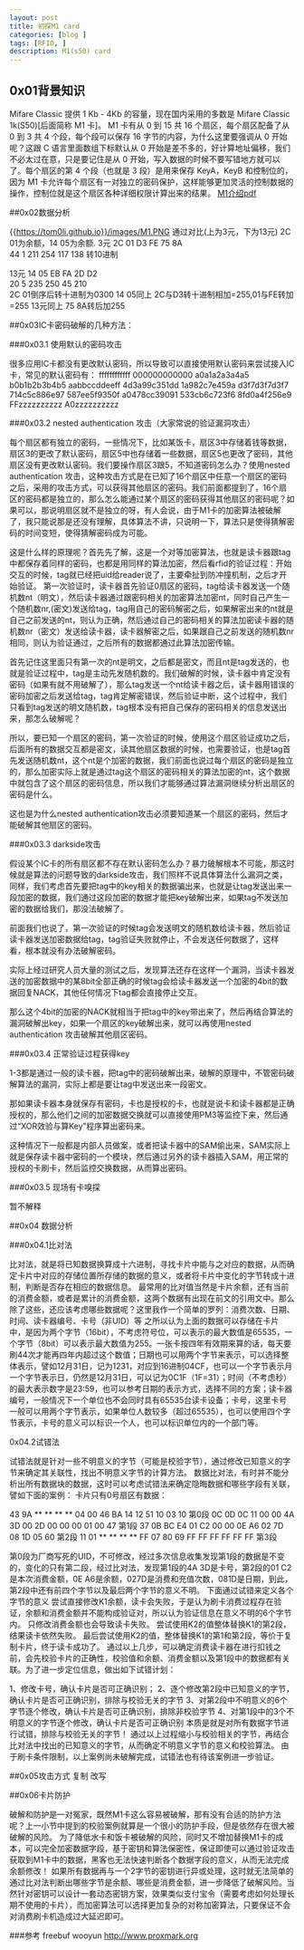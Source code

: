 ```yaml
---
layout: post
title: 初探M1 card
categories: [blog ]
tags: [RFID, ]
description: M1(s50) card
---
```

## 0x01背景知识
Mifare Classic 提供 1 Kb - 4Kb 的容量，现在国内采用的多数是 Mifare Classic 1k(S50)[后面简称 M1 卡]。
M1 卡有从 0 到 15 共 16 个扇区，每个扇区配备了从 0 到 3 共 4 个段，每个段可以保存 16 字节的内容，为什么这里要强调从 0 开始呢？这跟 C 语言里面数组下标默认从 0 开始是差不多的，好计算地址偏移，我们不必太过在意，只是要记住是从 0 开始，写入数据的时候不要写错地方就可以了。每个扇区的第 4 个段（也就是 3 段）是用来保存 KeyA，KeyB 和控制位的，因为 M1 卡允许每个扇区有一对独立的密码保护，这样能够更加灵活的控制数据的操作，控制位就是这个扇区各种详细权限计算出来的结果。
[M1介绍pdf](https://github.com/tom0li/tom0li.github.io/blob/master/Mifare1技术说明.pdf)

##0x02数据分析

{{https://tom0li.github.io}}/images/M1.PNG
通过对比(上为3元，下为13元)
2C 01为余额，14 05为余额.
3元
2C 01 D3 FE     75   8A  
44  1 211 254   117  138 转10进制

13元
14 05 EB FA     2D  D2    
20  5 235 250   45  210  
2C 01倒序后转十进制为0300
14 05同上
2C与D3转十进制相加=255,01与FE转加=255
13元同上
75 8A转后加255

##0x03IC卡密码破解的几种方法：

###0x03.1 使用默认的密码攻击

很多应用IC卡都没有更改默认密码，所以导致可以直接使用默认密码来尝试接入IC卡，常见的默认密码有：
ffffffffffff
000000000000
a0a1a2a3a4a5
b0b1b2b3b4b5
aabbccddeeff
4d3a99c351dd
1a982c7e459a
d3f7d3f7d3f7
714c5c886e97
587ee5f9350f
a0478cc39091
533cb6c723f6
8fd0a4f256e9
FFzzzzzzzzzz
A0zzzzzzzzzz

###0x03.2 nested authentication 攻击（大家常说的验证漏洞攻击）

每个扇区都有独立的密码，一些情况下，比如某饭卡，扇区3中存储着钱等数据，扇区3的更改了默认密码，扇区5中也存储着一些数据，扇区5也更改了密码，其他扇区没有更改默认密码。我们要操作扇区3跟5，不知道密码怎么办？使用nested authentication 攻击，这种攻击方式是在已知了16个扇区中任意一个扇区的密码之后，采用的攻击方式，可以获得其他扇区的密码。我们前面都提到了，16个扇区的密码都是独立的，那么怎么能通过某个扇区的密码获得其他扇区的密码呢？如果可以，那说明扇区就不是独立的呀，有人会说，由于M1卡的加密算法被破解了，我只能说那是还没有理解，具体算法不讲，只说明一下，算法只是使得猜解密码的时间变短，使得猜解密码成为可能。

这是什么样的原理呢？首先先了解，这是一个对等加密算法，也就是读卡器跟tag中都保存着同样的密码，也都是用同样的算法加密，然后看rfid的验证过程：开始交互的时候，tag就已经把uid给reader说了，主要牵扯到防冲撞机制，之后才开始验证。
第一次验证时，读卡器首先验证0扇区的密码，tag给读卡器发送一个随机数nt（明文），然后读卡器通过跟密码相关的加密算法加密nt，同时自己产生一个随机数nr,(密文)发送给tag，tag用自己的密码解密之后，如果解密出来的nt就是自己之前发送的nt，则认为正确，然后通过自己的密码相关的算法加密读卡器的随机数nr（密文）发送给读卡器，读卡器解密之后，如果跟自己之前发送的随机数nr相同，则认为验证通过，之后所有的数据都通过此算法加密传输。


首先记住这里面只有第一次的nt是明文，之后都是密文，而且nt是tag发送的，也就是验证过程中，tag是主动先发随机数的。我们破解的时候，读卡器中肯定没有密码（如果有就不用破解了），那么tag发送一个nt给读卡器之后，读卡器用错误的密码加密之后发送给tag，tag肯定解密错误，然后验证中断，这个过程中，我们只看到tag发送的明文随机数，tag根本没有把自己保存的密码相关的信息发送出来，那怎么破解呢？


所以，要已知一个扇区的密码，第一次验证的时候，使用这个扇区验证成功之后，后面所有的数据交互都是密文，读其他扇区数据的时候，也需要验证，也是tag首先发送随机数nt，这个nt是个加密的数据，我们前面也说过每个扇区的密码是独立的，那么加密实际上就是通过tag这个扇区的密码相关的算法加密的nt，这个数据中就包含了这个扇区的密码信息，所以我们才能够通过算法漏洞继续分析出扇区的密码是什么。


这也是为什么nested authentication攻击必须要知道某一个扇区的密码，然后才能破解其他扇区的密码。

###0x03.3  darkside攻击

假设某个IC卡的所有扇区都不存在默认密码怎么办？暴力破解根本不可能，那这时候就是算法的问题导致的darkside攻击，我们照样不说具体算法什么漏洞之类，同样，我们考虑首先要把tag中的key相关的数据骗出来，也就是让tag发送出来一段加密的数据，我们通过这段加密的数据才能把key破解出来，如果tag不发送加密的数据给我们，那没法破解了。


前面我们也说了，第一次验证的时候tag会发送明文的随机数给读卡器，然后验证读卡器发送加密数据给tag，tag验证失败就停止，不会发送任何数据了，这样看，根本就没有办法破解密码。


实际上经过研究人员大量的测试之后，发现算法还存在这样一个漏洞，当读卡器发送的加密数据中的某8bit全部正确的时候tag会给读卡器发送一个加密的4bit的数据回复NACK，其他任何情况下tag都会直接停止交互。


那么这个4bit的加密的NACK就相当于把tag中的key带出来了，然后再结合算法的漏洞破解出key，如果一个扇区的key破解出来，就可以再使用nested authentication 攻击破解其他扇区密码。

###0x03.4 正常验证过程获得key

1-3都是通过一般的读卡器，把tag中的密码破解出来，破解的原理中，不管密码破解算法的漏洞，实际上都是要让tag中发送出来一段密文。


那如果读卡器本身就保存有密码，卡也是授权的卡，也就是说卡和读卡器都是正确授权的，那么他们之间的加密数据交换就可以直接使用PM3等监控下来，然后通过“XOR效验与算Key”程序算出密码来。


这种情况下一般都是内部人员做案，或者把读卡器中的SAM偷出来，SAM实际上就是保存读卡器中密码的一个模块，然后通过另外的读卡器插入SAM，用正常的授权的卡刷卡，然后监控交换数据，从而算出密码。

###0x03.5 现场有卡嗅探

暂不解释

##0x04 数据分析

###0x04.1比对法

比对法，就是将已知数据换算成十六进制，寻找卡片中能与之对应的数据，从而确定卡片中对应的存储位置所存储的数据的意义，或者将卡片中变化的字节转成十进制，判断是否存在相应的数据信息。 最常用的比对值当然是卡片余额，还有当前的消费金额，或者是累计的消费金额，这两个数据有出现在前文的引用文中。那么除了这些，还应该考虑哪些数据呢？这里我作一个简单的罗列：消费次数、日期、时间、读卡器编号、卡号（非UID）等 之所以认为上面的数据可以存储在卡片中，是因为两个字节（16bit），不考虑符号位，可以表示的最大数值是65535，一个字节（8bit）可以表示最大数值为255。一张卡按四年有效期来算的话，每天要刷44次才能再四年内超过这个数值；日期也可以用两个字节来表示，可以选择整体表示，譬如12月31日，记为1231，对应到16进制04CF，也可以一个字节表示月一个字节表示日，仍然是12月31日，可以记为0C1F（1F=31）；时间（不考虑秒）的最大表示数字是23:59，也可以参考日期的表示方式，选择不同的方案；读卡器编号，一般情况下一个单位也不会同时具有65535台读卡设备；卡号，这里卡号一般可以用两个字节表示，如果单位人数较多（超过65535），也可以使用四个字节表示，卡号的意义可以标识一个人，也可以标识单位内的一个部门等。


0x04.2试错法

试错法就是针对一些不明意义的字节（可能是校验字节），通过修改已知意义的字节来确定其关联性，找出不明意义字节的计算方法。 数据比对法，有时并不能分析出所有数据块的数据，这时可以考虑试错法来确定隐晦数据和哪些字段有关联，譬如下面的案例： 卡片只有0号扇区有数据：

43 9A ** ** ** ** 04 00 46 BA 14 12 51 10 03 10             第0段
0C 0D 0C 11 00 00 4A 3D 00 2D 00 00 00 01 00 47             第1段
37 0B BC E4 01 C2 00 00 0E A6 02 7D 08 1D 05 60             第2段
11 01 ** ** ** ** FF 07 80 69 FF FF FF FF FF FF             第3段

第0段为厂商写死的UID，不可修改，经过多次信息收集发现第1段的数据是不变的，变化的只有第二段，经过比对法，发现第1段的4A 3D是卡号，第2段的01 C2是本次消费金额，0E A6是余额，027D是消费和充值次数，081D是日期，到此，第2段中还有前四个字节以及最后两个字节的意义不明。 下面通过试错来定义各个字节的意义 尝试直接修改K1余额，读卡会失败，于是认为刷卡消费过程存在验证，余额和消费金额并不能构成验证对，所以认为验证信息在意义不明的6个字节内。 只修改消费金额也会导致读卡失败。 尝试使用K2的值整体替换K1的第2段，结果读卡依然失败。 最后尝试使用K2的值，整体替换K1的第1和第2段，等价于复制卡片，终于读卡成功了。 通过以上几步，可以确定消费读卡器在进行扣钱之前，会先校验卡片的正确性，校验值和余额、消费金额以及第1段中的数据都有关联。为了进一步定位信息，做出如下试错计划：

1、修改卡号，确认卡片是否可正确识别； 2、逐个修改第2段中已知意义的字节，确认卡片是否可正确识别，排除与校验无关的字节 3、对第2段中不明意义的6个字节逐个修改，确认卡片是否可正确识别，排除非校验字节 4、对第1段中的3个不明意义的字节逐个修改，确认卡片是否可正确识别 本质是就是对所有数据字节进行试错，排除与校验无关的字节！ 通过以上过程缩小与校验相关的字节，再结合比对法中找出的已知意义的字节，从而确定不明意义字节的意义和校验算法。 由于刷卡条件限制，以上案例尚未破解完成，试错法也有待该案例进一步验证。 

##0x05攻击方式
复制
改写

##0x06卡片防护

破解和防护是一对冤家，既然M1卡这么容易被破解，那有没有合适的防护方法呢？上一小节中提到的校验案例就算是一个很小的防护手段，但是依然存在很大被破解的风险。 为了降低水卡和饭卡被破解的风险，同时又不增加替换M1卡的成本，可以完全加密数据字段，基于密钥和算法保密性，保证即使可以通过验证攻击获取到M1卡中的数据，黑客也无法快速判断各个数据字段的意义，从而无法完成余额修改！ 如果所有数据再与一个2字节的密钥进行异或处理，这时就无法简单的通过比对法判断出哪些字节是余额、哪些是消费金额，进一步降低了破解风险。当然针对密钥可以设计一套动态密钥方案，效果类似支付宝令（需要考虑如何处理长期不使用的卡片），而加密算法可以选择更加复杂的对称加密算法，只要保证不会对消费刷卡机造成过大延迟即可。

###参考 
		freebuf
		wooyun
		http://www.proxmark.org 


